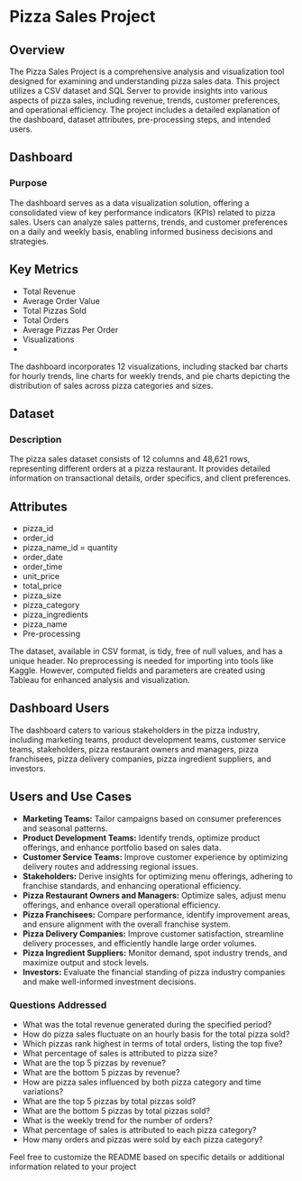 # Pizza Sales Project

## Overview
The Pizza Sales Project is a comprehensive analysis and visualization tool designed for examining and understanding pizza sales data. This project utilizes a CSV dataset and SQL Server to provide insights into various aspects of pizza sales, including revenue, trends, customer preferences, and operational efficiency. The project includes a detailed explanation of the dashboard, dataset attributes, pre-processing steps, and intended users.

## Dashboard
### Purpose
The dashboard serves as a data visualization solution, offering a consolidated view of key performance indicators (KPIs) related to pizza sales. Users can analyze sales patterns, trends, and customer preferences on a daily and weekly basis, enabling informed business decisions and strategies.

## Key Metrics
- Total Revenue
- Average Order Value
- Total Pizzas Sold
- Total Orders
- Average Pizzas Per Order
- Visualizations
- 
The dashboard incorporates 12 visualizations, including stacked bar charts for hourly trends, line charts for weekly trends, and pie charts depicting the distribution of sales across pizza categories and sizes.

## Dataset
### Description
The pizza sales dataset consists of 12 columns and 48,621 rows, representing different orders at a pizza restaurant. It provides detailed information on transactional details, order specifics, and client preferences.

## Attributes
- pizza_id
- order_id
- pizza_name_id
= quantity
- order_date
- order_time
- unit_price
- total_price
- pizza_size
- pizza_category
- pizza_ingredients
- pizza_name
- Pre-processing

The dataset, available in CSV format, is tidy, free of null values, and has a unique header. No preprocessing is needed for importing into tools like Kaggle. However, computed fields and parameters are created using Tableau for enhanced analysis and visualization.

## Dashboard Users
The dashboard caters to various stakeholders in the pizza industry, including marketing teams, product development teams, customer service teams, stakeholders, pizza restaurant owners and managers, pizza franchisees, pizza delivery companies, pizza ingredient suppliers, and investors.

## Users and Use Cases
- **Marketing Teams:** Tailor campaigns based on consumer preferences and seasonal patterns.
- **Product Development Teams:** Identify trends, optimize product offerings, and enhance portfolio based on sales data.
- **Customer Service Teams:** Improve customer experience by optimizing delivery routes and addressing regional issues.
- **Stakeholders:** Derive insights for optimizing menu offerings, adhering to franchise standards, and enhancing operational efficiency.
- **Pizza Restaurant Owners and Managers:** Optimize sales, adjust menu offerings, and enhance overall operational efficiency.
- **Pizza Franchisees:** Compare performance, identify improvement areas, and ensure alignment with the overall franchise system.
- **Pizza Delivery Companies:** Improve customer satisfaction, streamline delivery processes, and efficiently handle large order volumes.
- **Pizza Ingredient Suppliers:** Monitor demand, spot industry trends, and maximize output and stock levels.
- **Investors:** Evaluate the financial standing of pizza industry companies and make well-informed investment decisions.

### Questions Addressed
- What was the total revenue generated during the specified period?
- How do pizza sales fluctuate on an hourly basis for the total pizza sold?
- Which pizzas rank highest in terms of total orders, listing the top five?
- What percentage of sales is attributed to pizza size?
- What are the top 5 pizzas by revenue?
- What are the bottom 5 pizzas by revenue?
- How are pizza sales influenced by both pizza category and time variations?
- What are the top 5 pizzas by total pizzas sold?
- What are the bottom 5 pizzas by total pizzas sold?
- What is the weekly trend for the number of orders?
- What percentage of sales is attributed to each pizza category?
- How many orders and pizzas were sold by each pizza category?

  
  
Feel free to customize the README based on specific details or additional information related to your project

